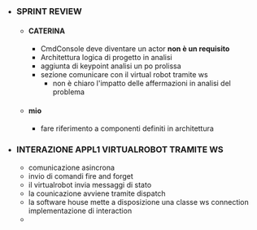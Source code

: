 - ### SPRINT REVIEW
	- #### CATERINA
		- CmdConsole deve diventare un actor  **non è un requisito**
		- Architettura logica di progetto in analisi
		- aggiunta di keypoint analisi un po prolissa
		- sezione comunicare con il virtual robot tramite ws
			- non è chiaro l'impatto delle affermazioni in analisi del problema
	- #### mio
		- fare riferimento a componenti definiti in architettura
- ### INTERAZIONE APPL1 VIRTUALROBOT TRAMITE WS
	- comunicazione asincrona
	- invio di comandi fire and forget
	- il virtualrobot invia messaggi di stato
	- la counicazione avviene tramite dispatch
	- la software house mette a disposizione una classe ws connection implementazione di interaction
	-